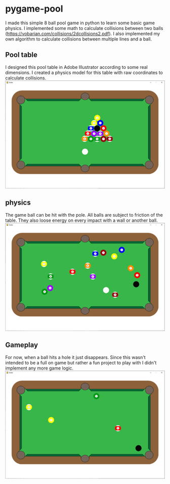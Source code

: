 # pygame-pool
I made this simple 8 ball pool game in python to learn some basic game physics. 
I implemented some math to calculate collisions between two balls (https://vobarian.com/collisions/2dcollisions2.pdf).
I also implemented my own algorithm to calculate collisions between multiple lines and a ball.

## Pool table
I designed this pool table in Adobe Illustrator according to some real dimensions. I created a physics model for this table with raw coordinates to calculate collisions.
![](documentation/picture1.PNG)


## physics
The game ball can be hit with the pole. All balls are subject to friction of the table. They also loose energy on every impact with a wall or another ball.
![](documentation/picture2.PNG)

## Gameplay
For now, when a ball hits a hole it just disappears. Since this wasn't intended to be a full on game but rather a fun project to play with I didn't implement any more game logic.
![](documentation/picture3.PNG)
